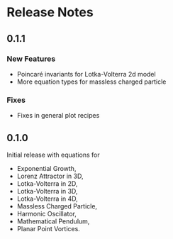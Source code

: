 
# Release Notes

## 0.1.1

### New Features

- Poincaré invariants for Lotka-Volterra 2d model
- More equation types for massless charged particle


### Fixes

- Fixes in general plot recipes


## 0.1.0

Initial release with equations for
- Exponential Growth,
- Lorenz Attractor in 3D,
- Lotka-Volterra in 2D,
- Lotka-Volterra in 3D,
- Lotka-Volterra in 4D,
- Massless Charged Particle,
- Harmonic Oscillator,
- Mathematical Pendulum,
- Planar Point Vortices.
